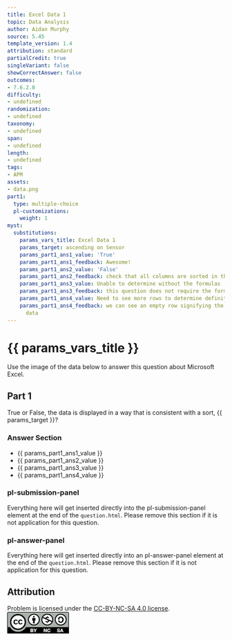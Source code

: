 ```yaml
---
title: Excel Data 1
topic: Data Analysis
author: Aidan Murphy
source: 5.45
template_version: 1.4
attribution: standard
partialCredit: true
singleVariant: false
showCorrectAnswer: false
outcomes:
- 7.6.2.0
difficulty:
- undefined
randomization:
- undefined
taxonomy:
- undefined
span:
- undefined
length:
- undefined
tags:
- APM
assets:
- data.png
part1:
  type: multiple-choice
  pl-customizations:
    weight: 1
myst:
  substitutions:
    params_vars_title: Excel Data 1
    params_target: ascending on Sensor
    params_part1_ans1_value: 'True'
    params_part1_ans1_feedback: Awesome!
    params_part1_ans2_value: 'False'
    params_part1_ans2_feedback: check that all columns are sorted in that way
    params_part1_ans3_value: Unable to determine without the formulas
    params_part1_ans3_feedback: this question does not require the formulas
    params_part1_ans4_value: Need to see more rows to determine definitively
    params_part1_ans4_feedback: we can see an empty row signifying the end of the
      data
---
```

# {{ params_vars_title }}
Use the image of the data below to answer this question about Microsoft Excel.

## Part 1

True or False, the data is displayed in a way that is consistent with a sort, {{ params_target }}?

<pl-figure file-name="data.png" directory="clientFilesQuestion" width="300"></pl-figure>

### Answer Section

- {{ params_part1_ans1_value }}
- {{ params_part1_ans2_value }}
- {{ params_part1_ans3_value }}
- {{ params_part1_ans4_value }}

### pl-submission-panel

Everything here will get inserted directly into the pl-submission-panel element at the end of the `question.html`.
Please remove this section if it is not application for this question.

### pl-answer-panel

Everything here will get inserted directly into an pl-answer-panel element at the end of the `question.html`.
Please remove this section if it is not application for this question.

## Attribution

Problem is licensed under the [CC-BY-NC-SA 4.0 license](https://creativecommons.org/licenses/by-nc-sa/4.0/).<br> ![The Creative Commons 4.0 license requiring attribution-BY, non-commercial-NC, and share-alike-SA license.](https://raw.githubusercontent.com/firasm/bits/master/by-nc-sa.png)